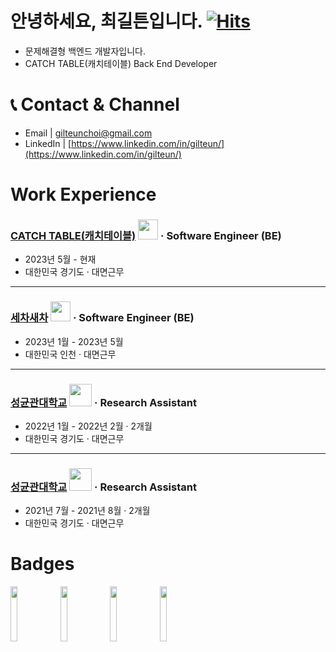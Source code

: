 # 안녕하세요, 최길튼입니다. [![Hits](https://hits.seeyoufarm.com/api/count/incr/badge.svg?url=https%3A%2F%2Fgithub.com%2Fgilteunchoi&count_bg=%23000000&title_bg=%23000000&icon=github.svg&icon_color=%23FFFFFF&title=hits&edge_flat=false)](https://mailcar.com)

- 문제해결형 백엔드 개발자입니다.
- CATCH TABLE(캐치테이블) Back End Developer

# 📞 Contact & Channel
- Email | gilteunchoi@gmail.com
- LinkedIn | [https://www.linkedin.com/in/gilteun/](https://www.linkedin.com/in/gilteun/)

# Work Experience

### [CATCH TABLE(캐치테이블)](https://app.catchtable.co.kr/) <img src = "https://media.licdn.com/dms/image/D4E0BAQGekz0QZRhebw/company-logo_100_100/0/1680663308107?e=1694649600&v=beta&t=kFLK7ZJbunsYVv7QmuTiHwBgeH278kbgyO0cxo4lN5k" width="32px" height="32px"> · Software Engineer (BE)
- 2023년 5월 - 현재
- 대한민국 경기도 · 대면근무
---

### [세차새차](https://www.washcar.me/) <img src = "https://landing.washcar.me/img/Logo.png" width="32px" height="32px"> · Software Engineer (BE)
- 2023년 1월 - 2023년 5월
- 대한민국 인천 · 대면근무
---

### [성균관대학교](http://iotlab.skku.edu/) <img src = "https://media.licdn.com/dms/image/C510BAQH9AIgSW2OIGA/company-logo_100_100/0/1519894777649?e=1694649600&v=beta&t=-fcJ9TarU1Oaj_ctHcarlEMb-I7xf2WHqUK0VK_OZ2A" width="36px" height="36px"> · Research Assistant
- 2022년 1월 - 2022년 2월 · 2개월
- 대한민국 경기도 · 대면근무
---

### [성균관대학교](http://iotlab.skku.edu/) <img src = "https://media.licdn.com/dms/image/C510BAQH9AIgSW2OIGA/company-logo_100_100/0/1519894777649?e=1694649600&v=beta&t=-fcJ9TarU1Oaj_ctHcarlEMb-I7xf2WHqUK0VK_OZ2A" width="36px" height="36px"> · Research Assistant
- 2021년 7월 - 2021년 8월 · 2개월
- 대한민국 경기도 · 대면근무

# Badges

<img src = "https://user-images.githubusercontent.com/61682534/226188069-df0c7cb7-e2c9-473c-b5f0-30ef5f6c7c90.png" width="15%" height="15%"> <img src = "https://user-images.githubusercontent.com/61682534/226187886-f0a76650-d52e-4965-94ea-124da3cc9758.png" width="15%" height="15%"> <img src = "https://user-images.githubusercontent.com/61682534/226187737-bd5cb5a7-3ab9-4a7d-85c1-30f006437435.png" width="15%" height="15%"> <img src = "https://user-images.githubusercontent.com/61682534/226187741-75a75c81-accc-4c0b-84ec-da2396984e4a.png" width="15%" height="15%">
